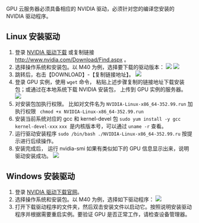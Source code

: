 GPU 云服务器必须具备相应的 NVIDIA 驱动，必须针对您的编译您安装的 NVIDIA 驱动程序。
## Linux 安装驱动
1. 登录 [NVIDIA 驱动下载](http://www.nvidia.com/Download/Find.aspx) 或复制链接 http://www.nvidia.com/Download/Find.aspx 。
2. 选择操作系统和安装包。以 M40 为例，选择要下载的驱动版本：
![](http://imgcache.tcecqpoc.fsphere.cn/image/mc.qcloudimg.com/static/img/70da79038a0220191adc012fa8133b1b/image.png)
![](http://imgcache.tcecqpoc.fsphere.cn/image/mc.qcloudimg.com/static/img/8255f9b4f32528399fc4616df6feec68/image.png)
4. 跳转后，右击【DOWNLOAD】-【复制链接地址】。
![](http://imgcache.tcecqpoc.fsphere.cn/image/mc.qcloudimg.com/static/img/bb3b94d8c364948dd2b36ef893649a7e/image.png)
5. 登录 GPU 实例，使用 `wget` 命令， 粘贴上述步骤复制的链接地址下载安装包；或通过在本地系统下载 NVIDIA 安装包， 上传到 GPU 实例的服务器。
![](http://imgcache.tcecqpoc.fsphere.cn/image/mc.qcloudimg.com/static/img/7e712f47f709a4d978daf1fb09417cd1/image.png)
3. 对安装包加执行权限。 比如对文件名为 `NVIDIA-Linux-x86_64-352.99.run` 加执行权限
 ` chmod +x NVIDIA-Linux-x86_64-352.99.run`
4. 安装当前系统对应的 gcc 和 kernel-devel 包
  `sudo yum install -y gcc kernel-devel-xxx`
  `xxx `是内核版本号，可以通过 `uname -r` 查看。
5. 运行驱动安装程序 `sudo /bin/bash ./NVIDIA-Linux-x86_64-352.99.ru` 按提示进行后续操作。
6. 安装完成后， 运行 nvidia-smi 如果有类似如下的 GPU 信息显示出来，说明驱动安装成功。
![](http://imgcache.tcecqpoc.fsphere.cn/image/mc.qcloudimg.com/static/img/1c82b06999b15cc414a383d61961e528/image.jpg)

## Windows 安装驱动
1. 登录 [NVIDIA 驱动下载官网](http://www.nvidia.com/Download/Find.aspx)。
2. 选择操作系统和安装包。以 M40 为例，选择如下驱动程序：
![](http://imgcache.tcecqpoc.fsphere.cn/image/mc.qcloudimg.com/static/img/ba82ef3631369d12b995b6cb2a94b14c/image.png)
3. 打开下载驱动程序的文件夹，然后双击安装文件以启动它。按照说明安装驱动程序并根据需要重启实例。要验证 GPU 是否正常工作，请检查设备管理器。






